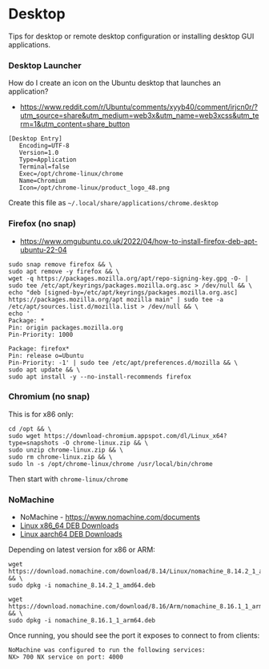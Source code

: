 # Desktop

Tips for desktop or remote desktop configuration or installing desktop GUI applications.

### Desktop Launcher

How do I create an icon on the Ubuntu desktop that launches an application?

* https://www.reddit.com/r/Ubuntu/comments/xyyb40/comment/irjcn0r/?utm_source=share&utm_medium=web3x&utm_name=web3xcss&utm_term=1&utm_content=share_button

```
[Desktop Entry]
   Encoding=UTF-8
   Version=1.0
   Type=Application
   Terminal=false
   Exec=/opt/chrome-linux/chrome
   Name=Chromium    
   Icon=/opt/chrome-linux/product_logo_48.png
```

Create this file as `~/.local/share/applications/chrome.desktop`

### Firefox (no snap)

* https://www.omgubuntu.co.uk/2022/04/how-to-install-firefox-deb-apt-ubuntu-22-04

```
sudo snap remove firefox && \
sudo apt remove -y firefox && \
wget -q https://packages.mozilla.org/apt/repo-signing-key.gpg -O- | sudo tee /etc/apt/keyrings/packages.mozilla.org.asc > /dev/null && \
echo "deb [signed-by=/etc/apt/keyrings/packages.mozilla.org.asc] https://packages.mozilla.org/apt mozilla main" | sudo tee -a /etc/apt/sources.list.d/mozilla.list > /dev/null && \
echo '
Package: *
Pin: origin packages.mozilla.org
Pin-Priority: 1000

Package: firefox*
Pin: release o=Ubuntu
Pin-Priority: -1' | sudo tee /etc/apt/preferences.d/mozilla && \
sudo apt update && \
sudo apt install -y --no-install-recommends firefox 
```

### Chromium (no snap)

This is for x86 only:

```
cd /opt && \
sudo wget https://download-chromium.appspot.com/dl/Linux_x64?type=snapshots -O chrome-linux.zip && \
sudo unzip chrome-linux.zip && \
sudo rm chrome-linux.zip && \
sudo ln -s /opt/chrome-linux/chrome /usr/local/bin/chrome
```

Then start with `chrome-linux/chrome`

### NoMachine

* NoMachine - https://www.nomachine.com/documents
* [Linux x86_64 DEB Downloads](https://downloads.nomachine.com/download/?id=1)
* [Linux aarch64 DEB Downloads](https://downloads.nomachine.com/linux/?distro=Arm&id=30)

Depending on latest version for x86 or ARM:

```
wget https://download.nomachine.com/download/8.14/Linux/nomachine_8.14.2_1_amd64.deb && \
sudo dpkg -i nomachine_8.14.2_1_amd64.deb
```

```
wget https://download.nomachine.com/download/8.16/Arm/nomachine_8.16.1_1_arm64.deb && \
sudo dpkg -i nomachine_8.16.1_1_arm64.deb
```

Once running, you should see the port it exposes to connect to from clients:

```
NoMachine was configured to run the following services:
NX> 700 NX service on port: 4000
```

